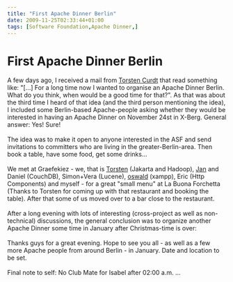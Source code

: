 ```yaml
---
title: "First Apache Dinner Berlin"
date: 2009-11-25T02:33:44+01:00
tags: [Software Foundation,Apache Dinner,]
---
```


# First Apache Dinner Berlin


A few days ago, I received a mail from <a href="http://vafer.org/">Torsten Curdt</a> that read something like: "[...] 
For a long time now I wanted to organise an Apache Dinner Berlin. What do you think, when would be a good time for 
that?". As that was about the third time I heard of that idea (and the third person mentioning the idea), I included 
some Berlin-based Apache-people asking whether they would be interested in having an Apache Dinner on November 24st in 
X-Berg. General answer: Yes! Sure!<br><br>The idea was to make it open to anyone interested in the ASF and send 
invitations to committers who are living in the greater-Berlin-area. Then book a table, have some food, get some 
drinks...<br><br>We met at Graefekiez - we, that is <a href="http://vafer.org/">Torsten</a> (Jakarta and Hadoop), <a 
href="http://jan.prima.de/plok/">Jan</a> and Daniel (CouchDB), Simon+Vera (Lucene), <a 
href="http://oswaldism.de/">oswald</a> (xampp), Eric (Http Components) and myself - for a great "small menu" at La 
Buona Forchetta (Thanks to Torsten for coming up with that restaurant and booking the table). After that some of us 
moved over to a bar close to the restaurant.<br><br>After a long evening with lots of interesting (cross-project as 
well as non-technical) discussions, the general conclusion was to organize another Apache Dinner some time in January 
after Christmas-time is over:<br><br>Thanks guys for a great evening. Hope to see you all - as well as a few more 
Apache people from around Berlin -  in January. Date and location to be set.<br><br>Final note to self: No Club Mate 
for Isabel after 02:00 a.m. ...
